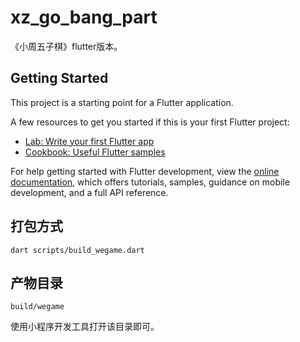# xz_go_bang_part

《小周五子棋》flutter版本。

## Getting Started

This project is a starting point for a Flutter application.

A few resources to get you started if this is your first Flutter project:

- [Lab: Write your first Flutter app](https://docs.flutter.dev/get-started/codelab)
- [Cookbook: Useful Flutter samples](https://docs.flutter.dev/cookbook)

For help getting started with Flutter development, view the
[online documentation](https://docs.flutter.dev/), which offers tutorials,
samples, guidance on mobile development, and a full API reference.


## 打包方式
```agsl
dart scripts/build_wegame.dart
```

## 产物目录

```agsl
build/wegame
```

使用小程序开发工具打开该目录即可。